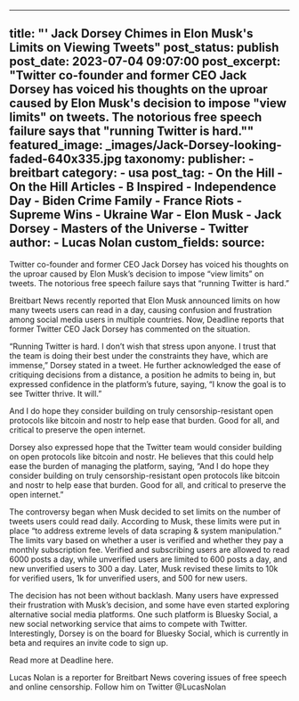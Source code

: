 
---
title: "&#39; Jack Dorsey Chimes in Elon Musk&#39;s Limits on Viewing Tweets" 
post_status: publish
post_date: 2023-07-04 09:07:00 
post_excerpt: "Twitter co-founder and former CEO Jack Dorsey has voiced his thoughts on the uproar caused by Elon Musk&#39;s decision to impose &quot;view limits&quot; on tweets. The notorious free speech failure says that &quot;running Twitter is hard.&quot;"
featured_image: _images/Jack-Dorsey-looking-faded-640x335.jpg 
taxonomy:
    publisher:
        - breitbart
    category:
        - usa 
    post_tag:
        - On the Hill
        - On the Hill Articles
        - B Inspired
        - Independence Day
        - Biden Crime Family
        - France Riots
        - Supreme Wins
        - Ukraine War
        - Elon Musk
        - Jack Dorsey
        - Masters of the Universe
        - Twitter
    author:
        - Lucas Nolan
custom_fields:
    source: 
---
Twitter co-founder and former CEO Jack Dorsey has voiced his thoughts on the uproar caused by Elon Musk’s decision to impose “view limits” on tweets. The notorious free speech failure says that “running Twitter is hard.”

Breitbart News recently reported that Elon Musk announced limits on how many tweets users can read in a day, causing confusion and frustration among social media users in multiple countries. Now, Deadline reports that former Twitter CEO Jack Dorsey has commented on the situation.

“Running Twitter is hard. I don’t wish that stress upon anyone. I trust that the team is doing their best under the constraints they have, which are immense,” Dorsey stated in a tweet. He further acknowledged the ease of critiquing decisions from a distance, a position he admits to being in, but expressed confidence in the platform’s future, saying, “I know the goal is to see Twitter thrive. It will.”

And I do hope they consider building on truly censorship-resistant open protocols like bitcoin and nostr to help ease that burden. Good for all, and critical to preserve the open internet.

Dorsey also expressed hope that the Twitter team would consider building on open protocols like bitcoin and nostr. He believes that this could help ease the burden of managing the platform, saying, “And I do hope they consider building on truly censorship-resistant open protocols like bitcoin and nostr to help ease that burden. Good for all, and critical to preserve the open internet.”

The controversy began when Musk decided to set limits on the number of tweets users could read daily. According to Musk, these limits were put in place “to address extreme levels of data scraping &amp; system manipulation.” The limits vary based on whether a user is verified and whether they pay a monthly subscription fee. Verified and subscribing users are allowed to read 6000 posts a day, while unverified users are limited to 600 posts a day, and new unverified users to 300 a day. Later, Musk revised these limits to 10k for verified users, 1k for unverified users, and 500 for new users.

The decision has not been without backlash. Many users have expressed their frustration with Musk’s decision, and some have even started exploring alternative social media platforms. One such platform is Bluesky Social, a new social networking service that aims to compete with Twitter. Interestingly, Dorsey is on the board for Bluesky Social, which is currently in beta and requires an invite code to sign up.

Read more at Deadline here.

Lucas Nolan is a reporter for Breitbart News covering issues of free speech and online censorship. Follow him on Twitter @LucasNolan 